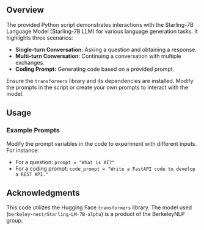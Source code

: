 ## Overview
The provided Python script demonstrates interactions with the Starling-7B Language Model (Starling-7B LLM) for various language generation tasks. It highlights three scenarios:

- **Single-turn Conversation:** Asking a question and obtaining a response.
- **Multi-turn Conversation:** Continuing a conversation with multiple exchanges.
- **Coding Prompt:** Generating code based on a provided prompt.

Ensure the `transformers` library and its dependencies are installed. Modify the prompts in the script or create your own prompts to interact with the model.

## Usage

### Example Prompts
Modify the prompt variables in the code to experiment with different inputs. For instance:

- For a question: `prompt = "What is AI?"`
- For a coding prompt: `code_prompt = "Write a FastAPI code to develop a REST API."`

## Acknowledgments
This code utilizes the Hugging Face `transformers` library. The model used (`berkeley-nest/Starling-LM-7B-alpha`) is a product of the BerkeleyNLP group.
